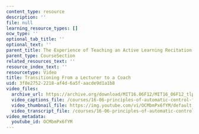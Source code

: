 ```yaml
---
content_type: resource
description: ''
file: null
learning_resource_types: []
ocw_type: ''
optional_tab_title: ''
optional_text: ''
parent_title: The Experience of Teaching an Active Learning Recitation
parent_type: CourseSection
related_resources_text: ''
resource_index_text: ''
resourcetype: Video
title: Transitioning From a Lecturer to a Coach
uid: 3f8e2752-2218-af4d-6a5f-aacde9d1a1b8
video_files:
  archive_url: https://archive.org/download/MIT16.06F12/MIT16_06F12_tlp4_final_300k.mp4
  video_captions_file: /courses/16-06-principles-of-automatic-control-fall-2012/9fa72c495c3c561c9677bb438acfc110_OCMbmPx6fYM.vtt
  video_thumbnail_file: https://img.youtube.com/vi/OCMbmPx6fYM/default.jpg
  video_transcript_file: /courses/16-06-principles-of-automatic-control-fall-2012/85b76a6dee2bd83a6501a899c6246045_OCMbmPx6fYM.pdf
video_metadata:
  youtube_id: OCMbmPx6fYM
---
```

